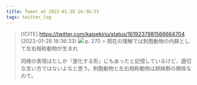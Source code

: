 ```yaml
---
title: Tweet at 2023-01-28 16:36:33
tags: twitter_log
---
```


> [!CITE] https://twitter.com/kaisekiriu/status/1619237981566664704 (2023-01-28 16:36:33)
> ![](https://twitter.com/kaisekiriu/status/1619237981566664704)
> p. 270
> &gt; 現在の理解では刺胞動物の内群として左右相称動物が生まれ
> 
> 同様の表現はたしか『進化する形』にもあったと記憶しているけど、適切な言い方ではないよなと思う。刺胞動物と左右相称動物は姉妹群の関係なので。
